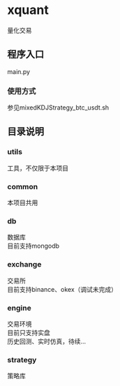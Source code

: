 # xquant
量化交易

## 程序入口
main.py
### 使用方式
参见mixedKDJStrategy_btc_usdt.sh

## 目录说明
### utils
工具，不仅限于本项目
### common
本项目共用
### db
数据库</br>
目前支持mongodb
### exchange
交易所</br>
目前支持binance、okex（调试未完成）
### engine
交易环境</br>
目前只支持实盘</br>
历史回测、实时仿真，待续...
### strategy
策略库
